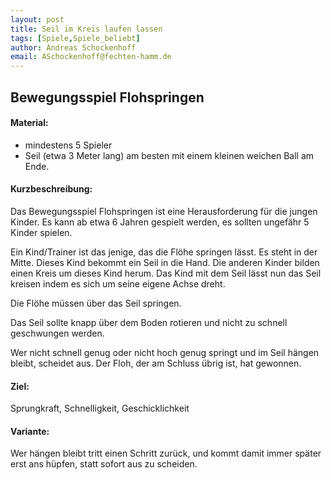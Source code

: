 ```yaml
---
layout: post
title: Seil im Kreis laufen lassen  
tags: [Spiele,Spiele_beliebt]
author: Andreas Schockenhoff 
email: ASchockenhoff@fechten-hamm.de
---
```

## Bewegungsspiel Flohspringen

#### Material:
* mindestens 5 Spieler
* Seil (etwa 3 Meter lang) am besten mit einem kleinen weichen Ball am Ende.

#### Kurzbeschreibung:
Das Bewegungsspiel Flohspringen ist eine Herausforderung für die jungen Kinder. 
Es kann ab etwa 6 Jahren gespielt werden, es sollten ungefähr 5 Kinder spielen.

Ein Kind/Trainer ist das jenige, das die Flöhe springen lässt. Es steht in der Mitte. 
Dieses Kind bekommt ein Seil in die Hand. Die anderen Kinder bilden einen Kreis um dieses Kind herum.
Das Kind mit dem Seil lässt nun das Seil kreisen indem es sich um seine eigene Achse dreht.

Die Flöhe müssen über das Seil springen.

Das Seil sollte knapp über dem Boden rotieren und nicht zu schnell geschwungen werden. ﻿

Wer nicht schnell genug oder nicht hoch genug springt und im Seil hängen bleibt, scheidet aus. 
Der Floh, der am Schluss übrig ist, hat gewonnen.

#### Ziel:
Sprungkraft, Schnelligkeit, Geschicklichkeit

#### Variante:
Wer hängen bleibt tritt einen Schritt zurück, und kommt damit immer später erst ans hüpfen, statt sofort aus zu scheiden. 
